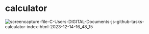 # calculator
 
![screencapture-file-C-Users-DIGITAL-Documents-js-github-tasks-calculator-index-html-2023-12-14-16_48_15](https://github.com/shrutigajera102/calculator/assets/146714862/752e6429-488e-4084-81fb-7c9b36db1b3d)
